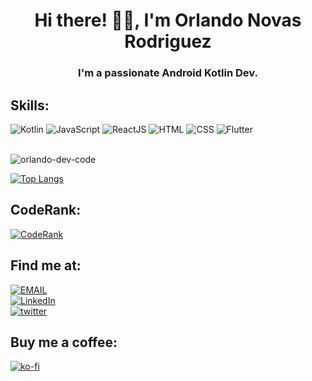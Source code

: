 <h1 align="center">Hi there! 👋🏻, I'm Orlando Novas Rodriguez</h1>
<h3 align="center">I'm a passionate Android Kotlin Dev.</h3>

## Skills:
![Kotlin](https://img.shields.io/badge/Kotlin-0095D5?style=for-the-badge&logo=kotlin&logoColor=white&labelColor=101010) 
![JavaScript](https://img.shields.io/badge/JavaScript-yellow?style=for-the-badge&logo=javascript&logoColor=white&labelColor=101010) 
![ReactJS](https://img.shields.io/badge/React-blue?style=for-the-badge&logo=react&logoColor=white&labelColor=101010) 
![HTML](https://img.shields.io/badge/Html-orange?style=for-the-badge&logo=html5&logoColor=white&labelColor=101010) 
![CSS](https://img.shields.io/badge/Css-blue?style=for-the-badge&logo=css3&logoColor=white&labelColor=101010) 
![Flutter](https://img.shields.io/badge/Flutter-blue?style=for-the-badge&logo=flutter&logoColor=white&labelColor=101010)

<br>

<img src="https://github-readme-stats.vercel.app/api?username=orlando-dev-code&count_private=true&show_icons=true" alt="orlando-dev-code" />  

[![Top Langs](https://github-readme-stats.vercel.app/api/top-langs/?username=orlando-dev-code&layout=compact)]()

## CodeRank:
[![CodeRank](https://cr-ss-service.azurewebsites.net/api/ScreenShot?widget=summary&username=Qu35t64&badges=4&show-avatar=true&style=--header-bg-color:%233398FF;--border-radius:10px)]() 
 
## Find me at:
[![EMAIL](https://img.shields.io/badge/Email-dfashion.corp@gmail.com-9cf)](mailto:dfashion.corp@gmail.com)<br>
[![LinkedIn](https://img.shields.io/badge/LinkedIn-Orlando_Novas_Rodriguez-0077B5?style=for-the-badge&logo=linkedin&logoColor=white&labelColor=101010)](https://www.linkedin.com/in/orlando-dev/)<br>
[![twitter](https://img.shields.io/badge/twitter-ORodrig02906451-0077B5?style=for-the-badge&logo=twitter&logoColor=white&labelColor=101010)](https://twitter.com/ORodrig02906451)

## Buy me a coffee:
[![ko-fi](https://ko-fi.com/img/githubbutton_sm.svg)](https://Ko-fi.com/orlandodev)
